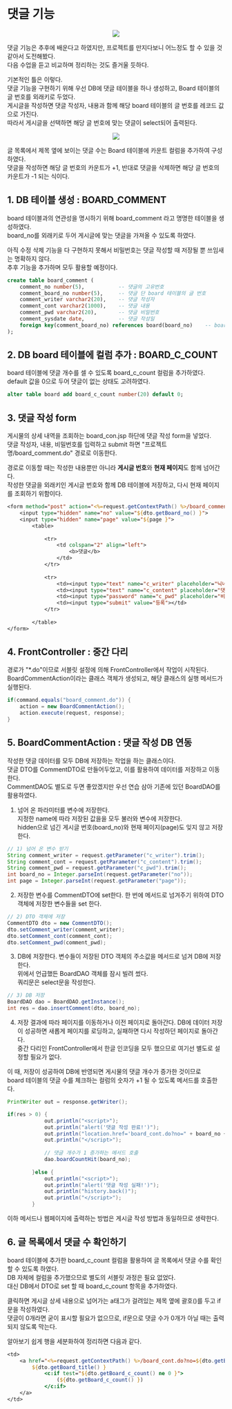 # 댓글 기능

<p align="center"><img src="./images/210518/02.png"></p>

댓글 기능은 추후에 배운다고 하였지만, 프로젝트를 만지다보니 어느정도 할 수 있을 것 같아서 도전해봤다.  
다음 수업을 듣고 비교하며 정리하는 것도 즐거울 듯하다.  


기본적인 틀은 이렇다.  
댓글 기능을 구현하기 위해 우선 DB에 댓글 테이블을 하나 생성하고, Board 테이블의 글 번호를 외래키로 두었다.  
게시글을 작성하면 댓글 작성자, 내용과 함께 해당 board 테이블의 글 번호를 레코드 값으로 가진다.  
따라서 게시글을 선택하면 해당 글 번호에 맞는 댓글이 select되어 출력된다.  


<p align="center"><img src="./images/210518/03.png"></p>

글 목록에서 제목 옆에 보이는 댓글 수는 Board 테이블에 카운트 컬럼을 추가하여 구성하였다.  
댓글을 작성하면 해당 글 번호의 카운트가 +1, 반대로 댓글을 삭제하면 해당 글 번호의 카운트가 -1 되는 식이다.   
 
 
## 1. DB 테이블 생성 : BOARD_COMMENT

board 테이블과의 연관성을 명시하기 위해  board_comment 라고 명명한 테이블을 생성하였다.  
board_no를 외래키로 두어 게시글에 맞는 댓글을 가져올 수 있도록 하였다.  


아직 수정 삭제 기능을 다 구현하지 못해서 비밀번호는 댓글 작성할 때 저장될 뿐 쓰임새는 명확하지 않다.  
추후 기능을 추가하며 모두 활용할 예정이다.  

```sql
create table board_comment (
    comment_no number(5),			-- 댓글의 고유번호
    comment_board_no number(5),		-- 댓글 단 board 테이블의 글 번호
    comment_writer varchar2(20),	-- 댓글 작성자
    comment_cont varchar2(1000),	-- 댓글 내용
    comment_pwd varchar2(20),		-- 댓글 비밀번호
    comment_sysdate date,			-- 댓글 작성일
    foreign key(comment_board_no) references board(board_no)	-- board 테이블의 board_no를 외래키로 가진다.
);
```


## 2. DB board 테이블에 컬럼 추가 : BOARD_C_COUNT
board 테이블에 댓글 개수를 셀 수 있도록 board_c_count 컬럼을 추가하였다.  
default 값을 0으로 두어 댓글이 없는 상태도 고려하였다.  

```sql
alter table board add board_c_count number(20) default 0;
```


## 3. 댓글 작성 form
게시물의 상세 내역을 조회하는 board_con.jsp 하단에 댓글 작성 form을 넣었다.  
댓글 작성자, 내용, 비밀번호를 입력하고 submit 하면 "프로젝트명/board_comment.do" 경로로 이동한다.  


경로로 이동할 때는 작성한 내용뿐만 아니라 **게시글 번호**와 **현재 페이지**도 함께 넘어간다.  
작성한 댓글을 외래키인 게시글 번호와 함께 DB 테이블에 저장하고, 다시 현재 페이지를 조회하기 위함이다.   

```jsp
<form method="post" action="<%=request.getContextPath() %>/board_comment.do">
	<input type="hidden" name="no" value="${dto.getBoard_no() }">
	<input type="hidden" name="page" value="${page }">
		<table>
		
			<tr>
				<td colspan="2" align="left">
					<b>댓글</b>
				</td>
			</tr>
			
			<tr>
				<td><input type="text" name="c_writer" placeholder="닉네임" size="8"></td>
				<td><input type="text" name="c_content" placeholder="댓글 내용" size="30"></td>
				<td><input type="password" name="c_pwd" placeholder="비밀번호" size="8"></td>
				<td><input type="submit" value="등록"></td>
			</tr>
			
		</table>
</form>
```


## 4. FrontController : 중간 다리
경로가 "*.do"이므로 서블릿 설정에 의해 FrontController에서 작업이 시작된다.  
BoardCommentAction이라는 클래스 객체가 생성되고, 해당 클래스의 실행 메서드가 실행된다. 


```java
if(command.equals("board_comment.do")) {
	action = new BoardCommentAction();
	action.execute(request, response);
}
```


## 5. BoardCommentAction : 댓글 작성 DB 연동
작성한 댓글 데이터를 모두 DB에 저장하는 작업을 하는 클래스이다.  
댓글 DTO를 CommentDTO로 만들어두었고, 이를 활용하여 데이터를 저장하고 이동한다.  
CommentDAO도 별도로 두면 좋았겠지만 우선 연습 삼아 기존에 있던 BoardDAO를 활용하였다.  


1) 넘어 온 파라미터를 변수에 저장한다.  
지정한 name에 따라 저장된 값을을 모두 불러와 변수에 저장한다.  
hidden으로 넘긴 게시글 번호(board_no)와 현재 페이지(page)도 잊지 않고 저장한다.  

```java
// 1) 넘어 온 변수 받기
String comment_writer = request.getParameter("c_writer").trim();
String comment_cont = request.getParameter("c_content").trim();
String comment_pwd = request.getParameter("c_pwd").trim();
int board_no = Integer.parseInt(request.getParameter("no"));
int page = Integer.parseInt(request.getParameter("page"));
```


2) 저장한 변수를 CommentDTO에 set한다.
한 번에 메서드로 넘겨주기 위하여 DTO 객체에 저장한 변수들을 set 한다.  

```java
// 2) DTO 객체에 저장
CommentDTO dto = new CommentDTO();
dto.setComment_writer(comment_writer);
dto.setComment_cont(comment_cont);
dto.setComment_pwd(comment_pwd);
```


3) DB에 저장한다.
변수들이 저장된 DTO 객체의 주소값을 메서드로 넘겨 DB에 저장한다.  
위에서 언급했든 BoardDAO 객체를 잠시 빌려 썼다.  
쿼리문은 select문을 작성한다. 

```java
// 3) DB 저장
BoardDAO dao = BoardDAO.getInstance();
int res = dao.insertComment(dto, board_no);
```


4) 저장 결과에 따라 페이지를 이동하거나 이전 페이지로 돌아간다.
DB에 데이터 저장이 성공하면 새롭게 페이지를 로딩하고, 실패하면 다시 작성하던 페이지로 돌아간다.  
중간 다리인 FrontController에서 한글 인코딩을 모두 했으므로 여기선 별도로 설정할 필요가 없다.  


이 때, 저장이 성공하여 DB에 반영되면 게시물의 댓글 개수가 증가한 것이므로   
board 테이블의 댓글 수를 체크하는 컬럼의 숫자가 +1 될 수 있도록 메서드를 호출한다.  

```java
PrintWriter out = response.getWriter();

if(res > 0) {
			out.println("<script>");
			out.println("alert('댓글 작성 완료!')");
			out.println("location.href='board_cont.do?no=" + board_no + "&page=" + page +"'");
			out.println("</script>");
			
			// 댓글 개수가 1 증가하는 메서드 호출
			dao.boardCountHit(board_no);
			
		}else {
			out.println("<script>");
			out.println("alert('댓글 작성 실패!')");
			out.println("history.back()");
			out.println("</script>");
		}
```

이하 메서드나 웹페이지에 출력하는 방법은 게시글 작성 방법과 동일하므로 생략한다.  


## 6. 글 목록에서 댓글 수 확인하기
board 테이블에 추가한 board_c_count 컬럼을 활용하여 글 목록에서 댓글 수를 확인할 수 있도록 하였다.  
DB 자체에 컬럼을 추가했으므로 별도의 서블릿 과정은 필요 없었다.  
대신 DB에서 DTO로 set 할 때 board_c_count 항목을 추가하였다.  


클릭하면 게시글 상세 내용으로 넘어가는 a태그가 걸려있는 제목 옆에 괄호()를 두고 if문을 작성하였다.  
댓글이 0개라면 굳이 표시할 필요가 없으므로, if문으로 댓글 수가 0개가 아닐 때는 출력되지 않도록 막는다.  


알아보기 쉽게 행을 세분화하여 정리하면 다음과 같다.  

```jsp
<td> 
	<a href="<%=request.getContextPath() %>/board_cont.do?no=${dto.getBoard_no() }&page=${page }">
		${dto.getBoard_title() } 
			<c:if test="${dto.getBoard_c_count() ne 0 }">
				(${dto.getBoard_c_count() })
			</c:if>
	</a>
</td>
```


